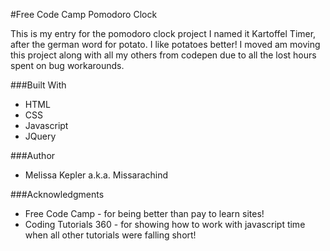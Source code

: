 #Free Code Camp Pomodoro Clock

This is my entry for the pomodoro clock project
I named it Kartoffel Timer, after the german word for potato. I like potatoes better!
I moved am moving this project along with all my others from codepen due to all the lost hours spent on bug workarounds.

###Built With
+  HTML  
+  CSS  
+  Javascript  
+  JQuery  

###Author
+  Melissa Kepler a.k.a. Missarachind  

###Acknowledgments
+  Free Code Camp - for being better than pay to learn sites!  
+  Coding Tutorials 360 - for showing how to work with javascript time when all other tutorials were falling short!  

